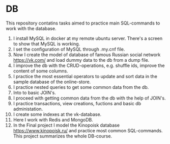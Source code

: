 # DB
This repository contatins tasks aimed to practice main SQL-commands to work with the database.

1. I install MySQL in docker at my remote ubuntu server. There's a screen to show that MySQL is working.
2. I set the configuration of MySQL through .my.cnf file.
3. Now I create the model of database of famous Russian social network https://vk.com/ and load dummy data to the db from a dump file.
4. I improve the db with the CRUD-operations, e.g. shuffle ids, improve the content of some columns.
5. I practice the most essential operators to update and sort data in the sample database of the online-store.
6. I practice nested queries to get some common data from the db.
7. Into to basic JOIN's.
8. I proceed with getting common data from the db with the help of JOIN's.
9. I practice transactions, view creations, fuctions and basic db administation.
10. I create some indexes at the vk-database.
11. Here I work with Redis and MongoDB.
12. In the Final project I model the Kinopoisk database https://www.kinopoisk.ru/ and practice most common SQL-commands. This project summarizes the whole DB-course.